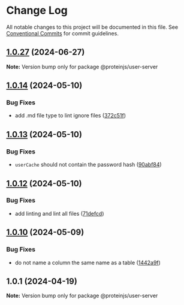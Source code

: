 # Change Log

All notable changes to this project will be documented in this file.
See [Conventional Commits](https://conventionalcommits.org) for commit guidelines.

## [1.0.27](https://github.com/proteinjs/user/compare/@proteinjs/user-server@1.0.26...@proteinjs/user-server@1.0.27) (2024-06-27)

**Note:** Version bump only for package @proteinjs/user-server





## [1.0.14](https://github.com/proteinjs/user/compare/@proteinjs/user-server@1.0.13...@proteinjs/user-server@1.0.14) (2024-05-10)


### Bug Fixes

* add .md file type to lint ignore files ([372c51f](https://github.com/proteinjs/user/commit/372c51fdc0a48c8559321862e3b7cebe05e4955d))





## [1.0.13](https://github.com/proteinjs/user/compare/@proteinjs/user-server@1.0.12...@proteinjs/user-server@1.0.13) (2024-05-10)


### Bug Fixes

* `userCache` should not contain the password hash ([90abf84](https://github.com/proteinjs/user/commit/90abf84e75e0ef1cd9bb07a789a65ef43a527e24))





## [1.0.12](https://github.com/proteinjs/user/compare/@proteinjs/user-server@1.0.11...@proteinjs/user-server@1.0.12) (2024-05-10)

### Bug Fixes

- add linting and lint all files ([71defcd](https://github.com/proteinjs/user/commit/71defcd78dc479d2eef1f624c746c879f4e31daa))

## [1.0.10](https://github.com/proteinjs/user/compare/@proteinjs/user-server@1.0.9...@proteinjs/user-server@1.0.10) (2024-05-09)

### Bug Fixes

- do not name a column the same name as a table ([1442a9f](https://github.com/proteinjs/user/commit/1442a9f665f88feafa8ccb83631ef2fb7d741f20))

## 1.0.1 (2024-04-19)

**Note:** Version bump only for package @proteinjs/user-server

